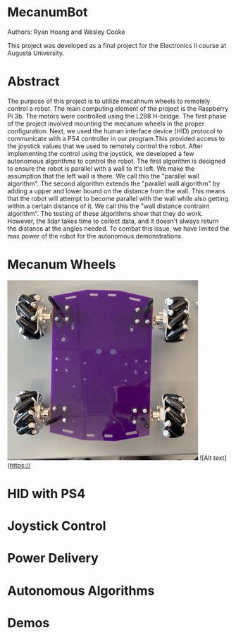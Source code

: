 # MecanumBot
Authors: Ryan Hoang and Wesley Cooke

This project was developed as a final project for the Electronics II course at Augusta University.

# Abstract
The purpose of this project is to utilize mecahnum wheels to remotely control a robot. The main computing element of the project is the Raspberry Pi 3b. The motors were controlled using the L298 H-bridge. The first phase of the project involved mounting the mecanum wheels in the proper configuration. Next, we used the human interface device (HID) protocol to communicate with a PS4 controller in our program.This provided access to the joystick values that we used to remotely control the robot. After implementing the control using the joystick, we developed a few autonomous algorithms to control the robot. The first algorithm is designed to ensure the robot is parallel with a wall to it's left. We make the assumption that the left wall is there. We call this the "parallel wall algorithm". The second algorithm extends the "parallel wall algorithm" by adding a upper and lower bound on the distance from the wall. This means that the robot will attempt to become parallel with the wall while also getting within a certain distance of it. We call this the "wall distance contraint algorithm". The testing of these algorithms show that they do work. However, the lidar takes time to collect data, and it doesn't always return the distance at the angles needed. To combat this issue, we have limited the max power of the robot for the autonomous demonstrations. 

# Mecanum Wheels
![Alt text](https://raw.githubusercontent.com/C-Wesley/MecanumBot/main/media/topView_wheels.jpg?token=GHSAT0AAAAAACBYYWVLCWYLC763MUOHQGXIZC5ID5A "Top View")
![Alt text]([https://](https://raw.githubusercontent.com/C-Wesley/MecanumBot/main/media/bottomView_wheels.jpg?token=GHSAT0AAAAAACBYYWVK6W6EKL3E5GAY35NQZC5IEKA "Bottom View")

# HID with PS4 

# Joystick Control 

# Power Delivery 

# Autonomous Algorithms

# Demos 

